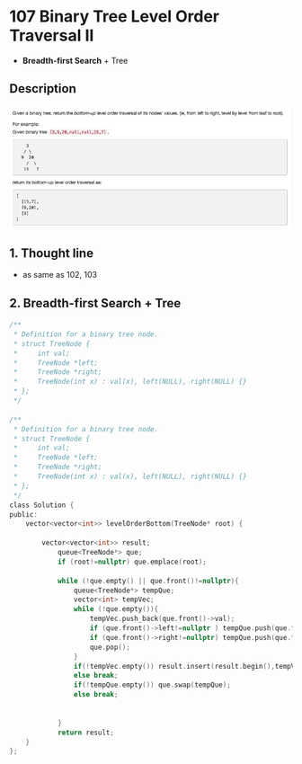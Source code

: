 # 107 Binary Tree Level Order Traversal II
- **Breadth-first Search** + Tree

## Description
![IMAGE](resources/2AF3FE9CC2B589FFCDB21737066750EE.jpg)

## 1. Thought line
- as same as 102, 103

## 2. **Breadth-first Search** + Tree

```c
/**
 * Definition for a binary tree node.
 * struct TreeNode {
 *     int val;
 *     TreeNode *left;
 *     TreeNode *right;
 *     TreeNode(int x) : val(x), left(NULL), right(NULL) {}
 * };
 */

/**
 * Definition for a binary tree node.
 * struct TreeNode {
 *     int val;
 *     TreeNode *left;
 *     TreeNode *right;
 *     TreeNode(int x) : val(x), left(NULL), right(NULL) {}
 * };
 */
class Solution {
public:
    vector<vector<int>> levelOrderBottom(TreeNode* root) {
        
        vector<vector<int>> result;
            queue<TreeNode*> que;
            if (root!=nullptr) que.emplace(root);

            while (!que.empty() || que.front()!=nullptr){
                queue<TreeNode*> tempQue;
                vector<int> tempVec;
                while (!que.empty()){
                    tempVec.push_back(que.front()->val);
                    if (que.front()->left!=nullptr ) tempQue.push(que.front()->left);
                    if (que.front()->right!=nullptr) tempQue.push(que.front()->right);
                    que.pop();
                }
                if(!tempVec.empty()) result.insert(result.begin(),tempVec);
                else break;
                if(!tempQue.empty()) que.swap(tempQue);
                else break;


            }
            return result;
    }
};
```